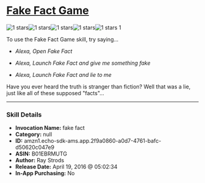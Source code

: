 # [Fake Fact Game](http://alexa.amazon.com/#skills/amzn1.echo-sdk-ams.app.2f9a0860-a0d7-4761-bafc-d50620c047e9)
![1 stars](../../images/ic_star_black_18dp_1x.png)![1 stars](../../images/ic_star_border_black_18dp_1x.png)![1 stars](../../images/ic_star_border_black_18dp_1x.png)![1 stars](../../images/ic_star_border_black_18dp_1x.png)![1 stars](../../images/ic_star_border_black_18dp_1x.png) 1

To use the Fake Fact Game skill, try saying...

* *Alexa, Open Fake Fact*

* *Alexa, Launch Fake Fact and give me something fake*

* *Alexa, Launch Fake Fact and lie to me*

Have you ever heard the truth is stranger than fiction? Well that was a lie, just like all of these supposed "facts"...

***

### Skill Details

* **Invocation Name:** fake fact
* **Category:** null
* **ID:** amzn1.echo-sdk-ams.app.2f9a0860-a0d7-4761-bafc-d50620c047e9
* **ASIN:** B01EBRMUTG
* **Author:** Ray Strods
* **Release Date:** April 19, 2016 @ 05:02:34
* **In-App Purchasing:** No
